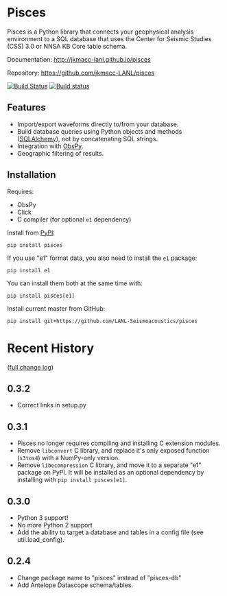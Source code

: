 # Pisces

Pisces is a Python library that connects your geophysical analysis environment
to a SQL database that uses the Center for Seismic Studies (CSS) 3.0 or NNSA KB
Core table schema.

Documentation: <http://jkmacc-lanl.github.io/pisces>

Repository: <https://github.com/jkmacc-LANL/pisces>

[![Build Status](https://travis-ci.org/jkmacc-LANL/pisces.svg?branch=master)](https://travis-ci.org/jkmacc-LANL/pisces)
[![Build status](https://ci.appveyor.com/api/projects/status/w36hbk96bw9lmrnr/branch/master?svg=true)](https://ci.appveyor.com/project/jkmacc-LANL/pisces/branch/master)

## Features

* Import/export waveforms directly to/from your database.  
* Build database queries using Python objects and methods
    ([SQLAlchemy](http:/www.sqlalchemy.org)), not by concatenating SQL strings.
* Integration with [ObsPy](http://www.obspy.org).
* Geographic filtering of results.


## Installation

Requires:

* ObsPy
* Click
* C compiler (for optional `e1` dependency)

Install from [PyPI](https://pypi.python.org/pypi):

```
pip install pisces
```

If you use "e1" format data, you also need to install the `e1` package:

```
pip install e1
```

You can install them both at the same time with:

```
pip install pisces[e1]
```


Install current master from GitHub:

```
pip install git+https://github.com/LANL-Seismoacoustics/pisces
```

# Recent History 

([full change log](CHANGELOG.md))

## 0.3.2

* Correct links in setup.py

## 0.3.1

* Pisces no longer requires compiling and installing C extension modules.
* Remove `libconvert` C library, and replace it's only exposed function (`s3tos4`)
  with a NumPy-only version.
* Remove `libecompression` C library, and move it to a separate "e1" package on PyPI.
  It will be installed as an optional dependency by installing with `pip install pisces[e1]`.

## 0.3.0

* Python 3 support!
* No more Python 2 support
* Add the ability to target a database and tables in a config file (see util.load_config).


## 0.2.4

* Change package name to "pisces" instead of "pisces-db"
* Add Antelope Datascope schema/tables.
